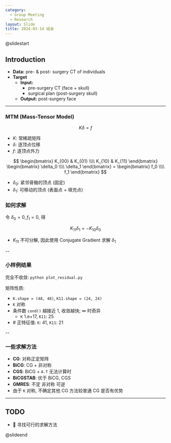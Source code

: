 ```yaml
---
category:
  - Group Meeting
  - Research
layout: Slide
title: 2024-03-14 组会
---
```


@slidestart

## Introduction

- **Data:** pre- & post- surgery CT of individuals
- **Target**
  - **Input:**
    - pre-surgery CT (face + skull)
    - surgical plan (post-surgery skull)
  - **Output:** post-surgery face

---

<div class="flex">
<div>

### MTM (Mass-Tensor Model)

$$
K \delta = f
$$

- $K$: 常稀疏矩阵
- $\delta$: 逐顶点位移
- $f$: 逐顶点外力

$$
\begin{bmatrix}
  K_{00} & K_{01} \\\\
  K_{10} & K_{11}
\end{bmatrix} \begin{bmatrix}
  \delta_0 \\\\
  \delta_1
\end{bmatrix} = \begin{bmatrix}
  f_0 \\\\
  f_1
\end{bmatrix}
$$

- $\delta_0$: 紧邻骨骼的顶点 (固定)
- $\delta_1$: 可移动的顶点 (表面点 + 填充点)

</div>
<div>

### 如何求解

令 $\delta_0 = 0, f_1 = 0$, 得

$$
K_{11} \delta_1 = - K_{10} \delta_0
$$

- $K_{11}$ 不可分解, 因此使用 Conjugate Gradient 求解 $\delta_1$

</div>
</div>

--

### 小样例结果

完全不收敛: `python plot_residual.py`

矩阵性质:

- `K.shape = (48, 48)`, `K11.shape = (24, 24)`
- `K` 对称
- 条件数 `cond()` 越接近 1, 收敛越快; $\infty$ 时奇异
  - `K` 1.e+17, `K11`: 25
- \# 正特征值: `K`: 41, `K11`: 21

--

### 一些求解方法

- **CG**: 对称正定矩阵
- **BiCG**: CG + 非对称
- **CGS**: BiCG + `A.T` 无法计算时
- **BiCGSTAB**: 优于 BiCG, CGS
- **GMRES**: 不定 非对称 可逆
- 由于 `K` 对称, 不确定其他 CG 方法较普通 CG 是否有优势

---

## TODO

- 🔳 寻找可行的求解方法

@slideend
